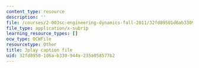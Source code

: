```yaml
---
content_type: resource
description: ''
file: /courses/2-003sc-engineering-dynamics-fall-2011/32fd89501d6ab330944a235a058577b2_jROTMB142T0.srt
file_type: application/x-subrip
learning_resource_types: []
ocw_type: OCWFile
resourcetype: Other
title: 3play caption file
uid: 32fd8950-1d6a-b330-944a-235a058577b2
---
```

